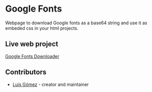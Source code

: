 # Google Fonts

Webpage to download Google fonts as a base64 string and use it as embeded css in your html projects.

## Live web project
[Google Fonts Downloader](https://app.mischicanadas.com/googlefonts/)

## Contributors

- [Luis Gómez](https://github.com/xtokio) - creator and maintainer